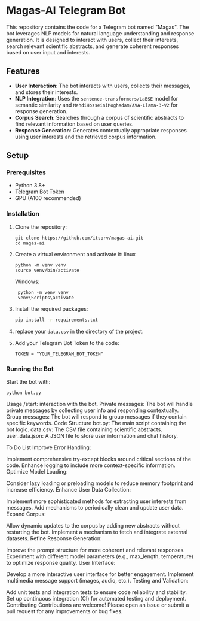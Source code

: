 # Magas-AI Telegram Bot

This repository contains the code for a Telegram bot named "Magas". The bot leverages NLP models for natural language understanding and response generation. It is designed to interact with users, collect their interests, search relevant scientific abstracts, and generate coherent responses based on user input and interests.

## Features

- **User Interaction**: The bot interacts with users, collects their messages, and stores their interests.
- **NLP Integration**: Uses the `sentence-transformers/LaBSE` model for semantic similarity and `MehdiHosseiniMoghadam/AVA-Llama-3-V2` for response generation.
- **Corpus Search**: Searches through a corpus of scientific abstracts to find relevant information based on user queries.
- **Response Generation**: Generates contextually appropriate responses using user interests and the retrieved corpus information.

## Setup

### Prerequisites

- Python 3.8+
- Telegram Bot Token
- GPU (A100 recommended)

### Installation

1. Clone the repository:
    ```
    git clone https://github.com/itsorv/magas-ai.git
    cd magas-ai
    ```

2. Create a virtual environment and activate it:
   linux
    ```
    python -m venv venv
    source venv/bin/activate
    ```
     Windows:
   ```
    python -m venv venv
    venv\Scripts\activate
   ```

4. Install the required packages:
    ```sh
    pip install -r requirements.txt
    ```

5. replace your `data.csv` in the directory of the project.

6. Add your Telegram Bot Token to the code:
    ```
    TOKEN = "YOUR_TELEGRAM_BOT_TOKEN"
    ```

### Running the Bot

Start the bot with:
```
python bot.py
```
Usage
/start: interaction with the bot.
Private messages: The bot will handle private messages by collecting user info and responding contextually.
Group messages: The bot will respond to group messages if they contain specific keywords.
Code Structure
bot.py: The main script containing the bot logic.
data.csv: The CSV file containing scientific abstracts.
user_data.json: A JSON file to store user information and chat history.

To Do List
Improve Error Handling:

Implement comprehensive try-except blocks around critical sections of the code.
Enhance logging to include more context-specific information.
Optimize Model Loading:

Consider lazy loading or preloading models to reduce memory footprint and increase efficiency.
Enhance User Data Collection:

Implement more sophisticated methods for extracting user interests from messages.
Add mechanisms to periodically clean and update user data.
Expand Corpus:

Allow dynamic updates to the corpus by adding new abstracts without restarting the bot.
Implement a mechanism to fetch and integrate external datasets.
Refine Response Generation:

Improve the prompt structure for more coherent and relevant responses.
Experiment with different model parameters (e.g., max_length, temperature) to optimize response quality.
User Interface:

Develop a more interactive user interface for better engagement.
Implement multimedia message support (images, audio, etc.).
Testing and Validation:

Add unit tests and integration tests to ensure code reliability and stability.
Set up continuous integration (CI) for automated testing and deployment.
Contributing
Contributions are welcome! Please open an issue or submit a pull request for any improvements or bug fixes.

